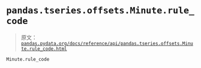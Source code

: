 # `pandas.tseries.offsets.Minute.rule_code`

> 原文：[`pandas.pydata.org/docs/reference/api/pandas.tseries.offsets.Minute.rule_code.html`](https://pandas.pydata.org/docs/reference/api/pandas.tseries.offsets.Minute.rule_code.html)

```py
Minute.rule_code
```
